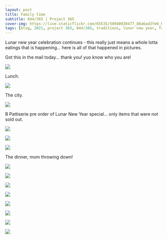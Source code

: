 ```yaml
---
layout: post
title: Family time
subtitle: 044/365 | Project 365
cover-img: https://live.staticflickr.com/65535/50940830477_80a6ad3fe0_h.jpg
tags: [blog, 2021, project 365, 044/365, traditions, lunar new year, family]
---
```

Lunar new year celebration continues - this really just means a whole lotta eatings that is happening... here is all of that happened in pictures.

Got this in the mail today... thank you! yuo know who you are!
<p class="post-img-wrap">
  <img src="https://live.staticflickr.com/65535/50940017303_d8e55d203e_h.jpg">
</p>

Lunch.
<p class="post-img-wrap">
  <img src="https://live.staticflickr.com/65535/50940281197_2da4727d52_h.jpg">
</p>

The city.
<p class="post-img-wrap">
  <img src="https://live.staticflickr.com/65535/50940712466_8c9fd984ce_h.jpg">
</p>

B Pattiserie pre order of Lunar New Year special... only items that were not sold out.
<p class="post-img-wrap">
  <img src="https://live.staticflickr.com/65535/50940819872_0d87da4262_h.jpg">
</p>
<p class="post-img-wrap">
  <img src="https://live.staticflickr.com/65535/50940714796_8e73e34018_h.jpg">
</p>
<p class="post-img-wrap">
  <img src="https://live.staticflickr.com/65535/50940821162_efdcd1c1ff_h.jpg">
</p>

The dinner, mom throwing down!
<p class="post-img-wrap">
  <img src="https://live.staticflickr.com/65535/50940829052_1decb11b16_h.jpg">
</p>
<p class="post-img-wrap">
  <img src="https://live.staticflickr.com/65535/50940830477_80a6ad3fe0_h.jpg">
</p>
<p class="post-img-wrap">
  <img src="https://live.staticflickr.com/65535/50940874947_2aede33fa0_h.jpg">
</p>
<p class="post-img-wrap">
  <img src="https://live.staticflickr.com/65535/50941150097_5a4b580c01_h.jpg">
</p>
<p class="post-img-wrap">
  <img src="https://live.staticflickr.com/65535/50940370248_6f5123b5a0_h.jpg">
</p>
<p class="post-img-wrap">
  <img src="https://live.staticflickr.com/65535/50941153967_e2d7de2c2e_h.jpg">
</p>
<p class="post-img-wrap">
  <img src="https://live.staticflickr.com/65535/50941044891_a4fd7f8182_h.jpg">
</p>
<p class="post-img-wrap">
  <img src="https://live.staticflickr.com/65535/50941177922_778a6b7bb3_h.jpg">
</p>

